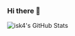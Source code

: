 ### Hi there 👋

 ![isk4's GitHub Stats](https://github-readme-stats-nine-zeta-53.vercel.app/api/top-langs/?username=isk4&hide=slim,html,css,scss,dockerfile&theme=dark&custom_title=isk4's%20Most%20Used%20Languages)